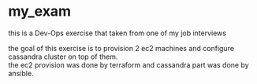 # my_exam
this is a Dev-Ops exercise that taken from one of my job interviews 

the goal of this exercise is to provision 2 ec2 machines and configure cassandra cluster on top of them.  
the ec2 provision was done by terraform and cassandra part was done by ansible.
